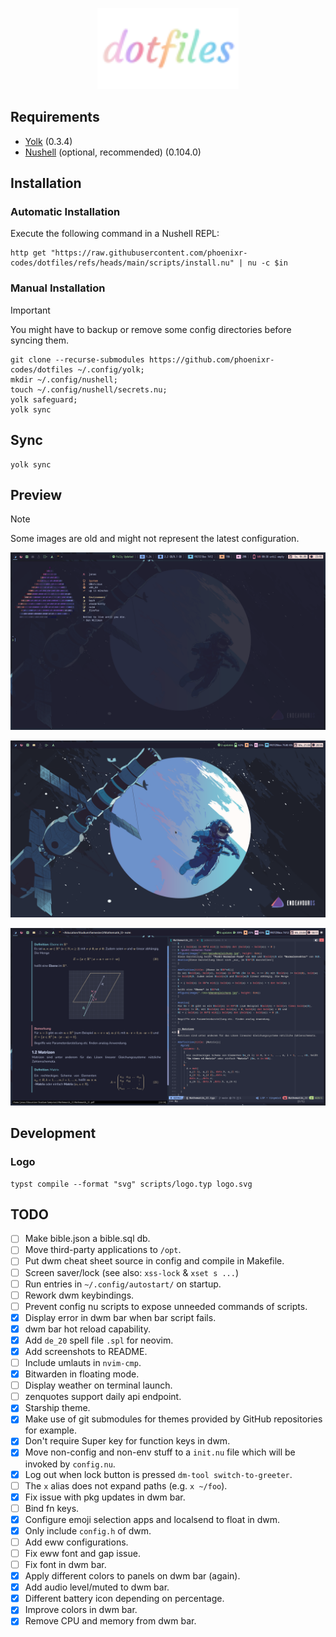 <p align="center">
    <img src="logo.svg" width="45%" alt="dotfiles" />
</p>

## Requirements

- [Yolk][] (0.3.4)
- [Nushell][] (optional, recommended) (0.104.0)

## Installation

### Automatic Installation

Execute the following command in a Nushell REPL:

```nu
http get "https://raw.githubusercontent.com/phoenixr-codes/dotfiles/refs/heads/main/scripts/install.nu" | nu -c $in
```

### Manual Installation

> [!IMPORTANT]
> You might have to backup or remove some config directories before syncing
> them.

```nushell
git clone --recurse-submodules https://github.com/phoenixr-codes/dotfiles ~/.config/yolk;
mkdir ~/.config/nushell;
touch ~/.config/nushell/secrets.nu;
yolk safeguard;
yolk sync
```

## Sync

```console
yolk sync
```

## Preview

> [!NOTE]
> Some images are old and might not represent the latest configuration.

![Terminal preview](./preview/terminal.png)

![Desktop preview](./preview/dekstop.png)

![Education workflow preview](./preview/education.png)

## Development

### Logo

```console
typst compile --format "svg" scripts/logo.typ logo.svg
```

## TODO

- [ ] Make bible.json a bible.sql db.
- [ ] Move third-party applications to `/opt`.
- [ ] Put dwm cheat sheet source in config and compile in Makefile.
- [ ] Screen saver/lock (see also: `xss-lock` & `xset s ...`)
- [ ] Run entries in `~/.config/autostart/` on startup.
- [ ] Rework dwm keybindings.
- [ ] Prevent config nu scripts to expose unneeded commands of scripts.
- [x] Display error in dwm bar when bar script fails.
- [x] dwm bar hot reload capability.
- [x] Add `de_20` spell file `.spl` for neovim.
- [x] Add screenshots to README.
- [ ] Include umlauts in `nvim-cmp`.
- [x] Bitwarden in floating mode.
- [ ] Display weather on terminal launch.
- [ ] zenquotes support daily api endpoint.
- [x] Starship theme.
- [x] Make use of git submodules for themes provided by GitHub repositories for example.
- [x] Don't require Super key for function keys in dwm.
- [x] Move non-config and non-env stuff to a `init.nu` file which will be invoked by `config.nu`.
- [x] Log out when lock button is pressed `dm-tool switch-to-greeter`.
- [ ] The `x` alias does not expand paths (e.g. `x ~/foo`).
- [x] Fix issue with pkg updates in dwm bar.
- [ ] Bind fn keys.
- [x] Configure emoji selection apps and localsend to float in dwm.
- [x] Only include `config.h` of dwm.
- [ ] Add eww configurations.
- [ ] Fix eww font and gap issue.
- [ ] Fix font in dwm bar.
- [x] Apply different colors to panels on dwm bar (again).
- [x] Add audio level/muted to dwm bar.
- [x] Different battery icon depending on percentage.
- [x] Improve colors in dwm bar.
- [x] Remove CPU and memory from dwm bar.

[Nushell]: https://www.nushell.sh/
[Yolk]: https://elkowar.github.io/yolk/

